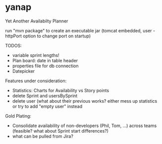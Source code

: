 # yanap
Yet Another Availabilty Planner

run "mvn package" to create an executable jar (tomcat embedded, user -httpPort option to change port on startup)

TODOS:
- variable sprint lengths!
- Plan board: date in table header
- properties file for db connection
- Datepicker

Features under consideration:
- Statistics: Charts for Availability vs Story points
- delete Sprint and usersBySprint
- delete user (what about their previous works? either mess up statistics or try to add "empty user" instead

Gold Plating:
- Consolidate availability of non-developers (Phil, Tom, ...) across teams (feasible? what about Sprint start differences?)
- what can be pulled from Jira?
